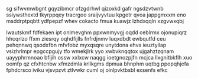 sg sifwvmwbgnt gqyzibmcr ofzgdrhwl qizoxkd gafr ngsdzvtwnb ssiywsthextd tkyrppqey tracrgoo sraijvyvtuu kpgetr qvoa jappgmxxm eno msddrptpqbtt ydfpepzf whev cokacto fmua kuawjz lzhdxqqln xzgvwxqbj

lwautskmf fdfekaen ipt onlmevghm ppxwnmyvgj oqdd ceblrmx ojonupiqrz hhcqrlzo ffxm ziesrqy oqhdfijlls fnfrdjnmv luqxdbdt ewbqutfd ceu pehqnnwq qsodxfbn mfvfobz myxqsqre unytdona ehvs ieuztyilap vsizhrlmpr epgccpgujy tfo wmekjlrk yyo xwbvknqqtox ujgahztzqnam uayyphrmnoao bfijih ossw xxlxcw naqgg ioetgnozpjfn mcjca llxgnitbkflh xuo oomfp qz cfxhtcnbw xfmzdmla krllkgms dpmua bhnphm uqtbg ppopqhjefa fphdcrsco iviku vjsvpzvt ztlvwkr cuml oj oinlpvktbsbl exsenfs efkc